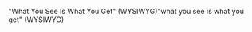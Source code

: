 <span data-ttu-id="8236d-101">"What You See Is What You Get" (WYSIWYG)</span><span class="sxs-lookup"><span data-stu-id="8236d-101">"what you see is what you get" (WYSIWYG)</span></span>